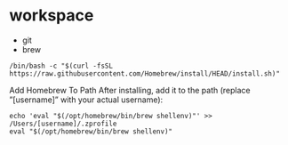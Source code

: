 # workspace

* git
* brew


```/bin/bash -c "$(curl -fsSL https://raw.githubusercontent.com/Homebrew/install/HEAD/install.sh)"```

Add Homebrew To Path
After installing, add it to the path (replace ”[username]” with your actual username):

```
echo 'eval "$(/opt/homebrew/bin/brew shellenv)"' >> /Users/[username]/.zprofile
eval "$(/opt/homebrew/bin/brew shellenv)"
```